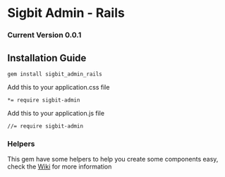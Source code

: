 # Sigbit Admin - Rails

### Current Version 0.0.1

## Installation Guide
    gem install sigbit_admin_rails

Add this to your application.css file

    *= require sigbit-admin
    
    
Add this to your application.js file

    //= require sigbit-admin
    
### Helpers
This gem have some helpers to help you create some components easy, check the [Wiki](https://github.com/significantbit/sigbit_admin_rails/wiki) for more information
